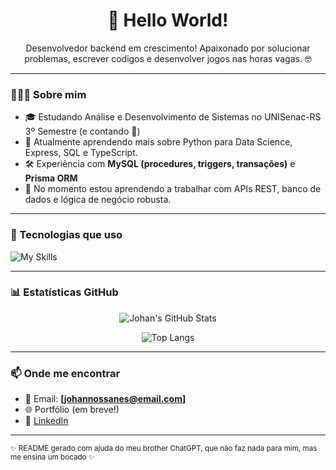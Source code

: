 <h1 align="center">👋 Hello World!</h1>
<p align="center">Desenvolvedor backend em crescimento! Apaixonado por solucionar problemas, escrever codigos e desenvolver jogos nas horas vagas. 🤓</p>

---

### 🧙🏽‍♂️ Sobre mim

- 🎓 Estudando Análise e Desenvolvimento de Sistemas no UNISenac-RS 3º Semestre (e contando 🚀)
- 🧠 Atualmente aprendendo mais sobre  Python para Data Science, Express, SQL e TypeScript.
- 🛠️ Experiência com **MySQL (procedures, triggers, transações)** e **Prisma ORM**
- 💬 No momento estou aprendendo a trabalhar com APIs REST, banco de dados e lógica de negócio robusta. 

---

### 🧰 Tecnologias que uso

![My Skills](https://skillicons.dev/icons?i=js,ts,nodejs,express,react,html,css,mysql,python,git,linux)

---

### 📊 Estatísticas GitHub

<div align="center">

![Johan's GitHub Stats](https://github-readme-stats.vercel.app/api?username=johannossanes&show_icons=true&theme=radical)

![Top Langs](https://github-readme-stats.vercel.app/api/top-langs/?username=johannossanes&layout=compact&theme=radical)

</div>

---

### 📫 Onde me encontrar

- 📧 Email: **[johannossanes@email.com]**
- 🌐 Portfólio (em breve!)
- 💼 [LinkedIn](https://www.linkedin.com/in/seu-perfil)

---

<sub>✨ README gerado com ajuda do meu brother ChatGPT, que não faz nada para mim, mas me ensina um bocado ✨</sub>


<!--
**johannossanes/johannossanes** is a ✨ _special_ ✨ repository because its `README.md` (this file) appears on your GitHub profile.

Here are some ideas to get you started:

- 🔭 I’m currently working on ...
- 🌱 I’m currently learning ...
- 👯 I’m looking to collaborate on ...
- 🤔 I’m looking for help with ...
- 💬 Ask me about ...
- 📫 How to reach me: ...
- 😄 Pronouns: ...
- ⚡ Fun fact: ...
-->
